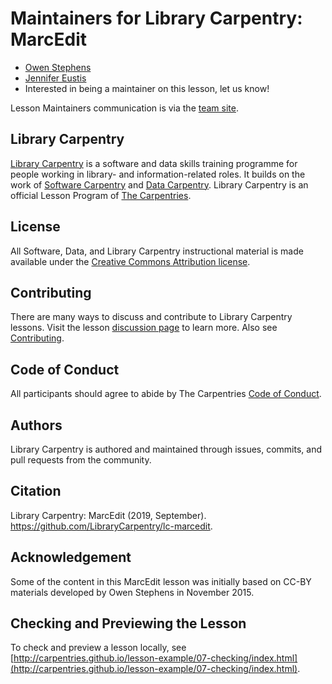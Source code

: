 # Maintainers for Library Carpentry: MarcEdit

- [Owen Stephens](https://github.com/ostephens)
- [Jennifer Eustis](https://github.com/jenmawe)
- Interested in being a maintainer on this lesson, let us know!

Lesson Maintainers communication is via the [team site](https://github.com/orgs/LibraryCarpentry/teams/lc-marcedit-maintainers).

## Library Carpentry

[Library Carpentry](https://librarycarpentry.org) is a software and data skills training programme for people working in library- and information-related roles. It builds on the work of [Software Carpentry](http://software-carpentry.org/) and [Data Carpentry](http://www.datacarpentry.org/). Library Carpentry is an official Lesson Program of [The Carpentries](https://carpentries.org/).

## License

All Software, Data, and Library Carpentry instructional material is made available under the [Creative Commons Attribution
license](https://github.com/LibraryCarpentry/lc-marcedit/blob/gh-pages/LICENSE.md).

## Contributing

There are many ways to discuss and contribute to Library Carpentry lessons. Visit the lesson [discussion page](https://librarycarpentry.org/lc-marcedit/discuss/index.html) to learn more. Also see [Contributing](https://github.com/LibraryCarpentry/lc-marcedit/blob/gh-pages/CONTRIBUTING.md).

## Code of Conduct

All participants should agree to abide by The Carpentries [Code of Conduct](https://docs.carpentries.org/topic_folders/policies/code-of-conduct.html).

## Authors

Library Carpentry is authored and maintained through issues, commits, and pull requests from the community.

## Citation

Library Carpentry: MarcEdit (2019, September). https://github.com/LibraryCarpentry/lc-marcedit. 

## Acknowledgement

Some of the content in this MarcEdit lesson was initially based on CC-BY materials developed by Owen Stephens in November 2015.

## Checking and Previewing the Lesson

To check and preview a lesson locally, see [http://carpentries.github.io/lesson-example/07-checking/index.html](http://carpentries.github.io/lesson-example/07-checking/index.html).
